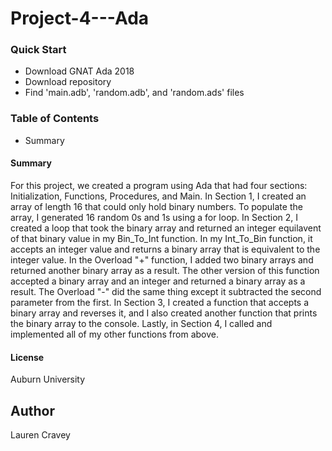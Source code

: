 # Project-4---Ada

### Quick Start
  - Download GNAT Ada 2018
  - Download repository 
  - Find 'main.adb', 'random.adb', and 'random.ads' files

### Table of Contents
  - Summary

#### Summary
For this project, we created a program using Ada that had four sections: Initialization, Functions, Procedures, and Main.
In Section 1, I created an array of length 16 that could only hold binary numbers. To populate the array, I generated 16 random
0s and 1s using a for loop. In Section 2, I created a loop that took the binary array and returned an integer equilavent of that
binary value in my Bin_To_Int function. In my Int_To_Bin function, it accepts an integer value and returns a binary array that is 
equivalent to the integer value. In the Overload "+" function, I added two binary arrays and returned another binary array as a result. 
The other version of this function accepted a binary array and an integer and returned a binary array as a result. The Overload "-"
did the same thing except it subtracted the second parameter from the first. In Section 3, I created a function that accepts a binary
array and reverses it, and I also created another function that prints the binary array to the console. Lastly, in Section 4,
I called and implemented all of my other functions from above.

#### License
Auburn University

## Author
Lauren Cravey

